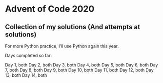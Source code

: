 # Advent of Code 2020
## Collection of my solutions (And attempts at solutions)

For more Python practice, I'll use Python again this year.

Days completed so far:

Day  1, both
Day  2, both
Day  3, both
Day  4, both
Day  5, both
Day  6, both
Day  7, both
Day  8, both
Day  9, both
Day 10, both
Day 11, both
Day 12, both
Day 13, both
Day 14, both